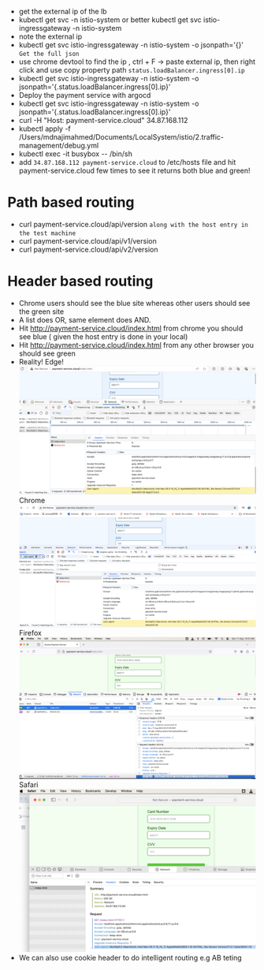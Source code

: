 - get the external ip of the lb 
- kubectl get svc -n istio-system or better kubectl get svc istio-ingressgateway  -n istio-system
- note the external ip
- kubectl get svc istio-ingressgateway  -n istio-system -o jsonpath='{}'   `Get the full json`
- use chrome devtool to find the ip , ctrl + F -> paste external ip, then right click and use copy property path `status.loadBalancer.ingress[0].ip`
- kubectl get svc istio-ingressgateway  -n istio-system -o jsonpath='{.status.loadBalancer.ingress[0].ip}' 
- Deploy the payment service with argocd
- kubectl get svc istio-ingressgateway  -n istio-system -o jsonpath='{.status.loadBalancer.ingress[0].ip}'
- curl -H "Host: payment-service.cloud" 34.87.168.112
- kubectl apply -f /Users/mdnajimahmed/Documents/LocalSystem/istio/2.traffic-management/debug.yml
- kubectl exec -it busybox -- /bin/sh
- add `34.87.168.112 payment-service.cloud` to /etc/hosts file and hit payment-service.cloud few times to see it returns both blue and green!


# Path based routing
- curl payment-service.cloud/api/version `along with the host entry in the test machine`
- curl payment-service.cloud/api/v1/version
- curl payment-service.cloud/api/v2/version

# Header based routing
- Chrome users should see the blue site whereas other users should see the green site
- A list does OR, same element does AND.
- Hit http://payment-service.cloud/index.html from chrome you should see blue ( given the host entry is done in your local)
- Hit http://payment-service.cloud/index.html from any other browser you should see green
- Reality!
Edge!
    ![alt text](image.png)
Chrome
    ![alt text](image-1.png)
Firefox
    ![alt text](image-2.png)
Safari
    ![alt text](image-3.png)
- We can also use cookie header to do intelligent routing e.g AB teting